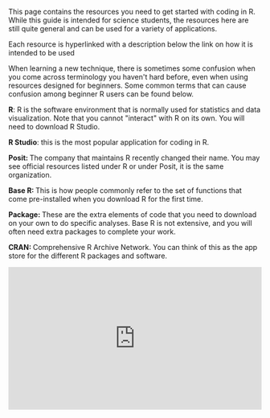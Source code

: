 <p>This page contains the resources you need to get started with coding in R. While this guide is intended for science students, the resources here are still quite general and can be used for a variety of applications.&nbsp;</p>

<p>Each resource is hyperlinked with a description below the link on how it is intended to be used</p>

<p>When learning a new technique, there is sometimes some confusion when you come across terminology you haven&#39;t hard before, even when using resources designed for beginners. Some common terms that can cause confusion among beginner R users can be found below.&nbsp;</p>

<p><strong>R</strong>: R is the software environment that is normally used for statistics and data visualization. Note that you cannot &quot;interact&quot; with R on its own. You will need to download R Studio.&nbsp;</p>

<p><strong>R Studio</strong>: this is the most popular application for coding in R.&nbsp;</p>

<p><strong>Posit:&nbsp;</strong>The company that maintains R recently changed their name. You may see official resources listed under R or under Posit, it is the same organization.&nbsp;</p>

<p><strong>Base R:&nbsp;</strong>This is how people commonly refer to the set of functions that come pre-installed when you download R for the first time.&nbsp;</p>

<p><strong>Package: </strong>These are the extra elements of code that you need to download on your own to do specific analyses. Base R is not extensive, and you will often need extra packages to complete your work.&nbsp;</p>

<p><strong>CRAN:&nbsp;</strong>Comprehensive R Archive Network. You can think of this as the app store for the different R packages and software.</p>
<style>.embed-container { position: relative; padding-bottom: 56.25%; height: 0; overflow: hidden; max-width: 100%; } .embed-container iframe, .embed-container object, .embed-container embed { position: absolute; top: 0; left: 0; width: 100%; height: 100%; }</style><div class='embed-container'><iframe src='https://www.youtube.com/embed/lVKMsaWju8w' frameborder='0' allowfullscreen></iframe></div>
